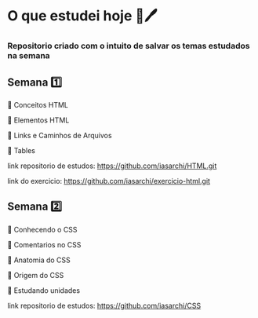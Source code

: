 # O que estudei hoje 📖🖊️

### Repositorio criado com o intuito de salvar os temas estudados na semana

## Semana 1️⃣ 
🔹 Conceitos HTML

🔹 Elementos HTML

🔹 Links e Caminhos de Arquivos

🔹 Tables

link repositorio de estudos: https://github.com/iasarchi/HTML.git

link do exercicio: https://github.com/iasarchi/exercicio-html.git

## Semana 2️⃣
🔹 Conhecendo o CSS

🔹 Comentarios no CSS

🔹 Anatomia do CSS

🔹 Origem do CSS

🔹 Estudando unidades

link repositorio de estudos: https://github.com/iasarchi/CSS
